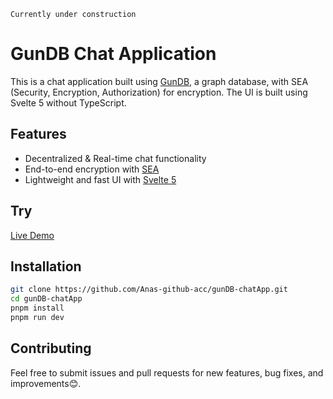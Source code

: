 `Currently under construction`

# GunDB Chat Application

This is a chat application built using [GunDB](https://gun.eco/), a graph database, with SEA (Security, Encryption, Authorization) for encryption. The UI is built using Svelte 5 without TypeScript.

## Features
- Decentralized & Real-time chat functionality
- End-to-end encryption with [SEA](https://gun.eco/docs/SEA)
- Lightweight and fast UI with [Svelte 5](https://svelte.dev/docs/svelte/v5-migration-guide#Migration-script)

## Try
[Live Demo]()

## Installation
   ```bash
   git clone https://github.com/Anas-github-acc/gunDB-chatApp.git
   cd gunDB-chatApp
   pnpm install
   pnpm run dev
   ```

## Contributing
Feel free to submit issues and pull requests for new features, bug fixes, and improvements😊.

